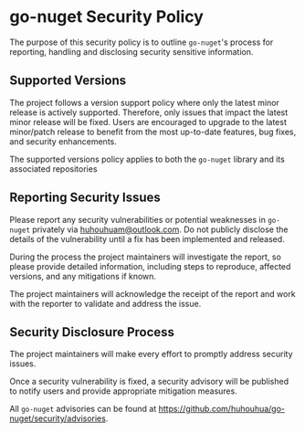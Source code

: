 # go-nuget Security Policy

The purpose of this security policy is to outline `go-nuget`'s process
for reporting, handling and disclosing security sensitive information.

## Supported Versions

The project follows a version support policy where only the latest minor
release is actively supported. Therefore, only issues that impact the latest
minor release will be fixed. Users are encouraged to upgrade to the latest
minor/patch release to benefit from the most up-to-date features, bug fixes,
and security enhancements.​

The supported versions policy applies to both the `go-nuget` library and its
associated repositories

## Reporting Security Issues

Please report any security vulnerabilities or potential weaknesses in `go-nuget`
privately via huhouhuam@outlook.com. Do not publicly disclose the
details of the vulnerability until a fix has been implemented and released.

During the process the project maintainers will investigate the report, so please
provide detailed information, including steps to reproduce, affected versions, and any mitigations if known.

The project maintainers will acknowledge the receipt of the report and work with
the reporter to validate and address the issue.

## Security Disclosure Process

The project maintainers will make every effort to promptly address security issues.

Once a security vulnerability is fixed, a security advisory will be published to notify users and provide appropriate mitigation measures.

All `go-nuget` advisories can be found at https://github.com/huhouhua/go-nuget/security/advisories.
